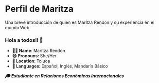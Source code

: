 # Perfil de Maritza
Una breve introducción de quien es Maritza Rendon y su experiencia en el mundo Web

### Hola a todos!! 👋
<ul>

<li><b>👩🏻 Name:  </b> Maritza Rendon </li>
<li><b>😄 Pronouns: </b>  She/Her </li>
<li><b>📍 Location:  </b> Toluca </li>
<li><b>📣 Languages: </b>  Español, Inglés, Mandarín Básico </li>
	
</ul>
<p align="left"><i><b>
🎓 Estudiante en Relaciones Económicas Internacionales <br>

  </i></b></p>

